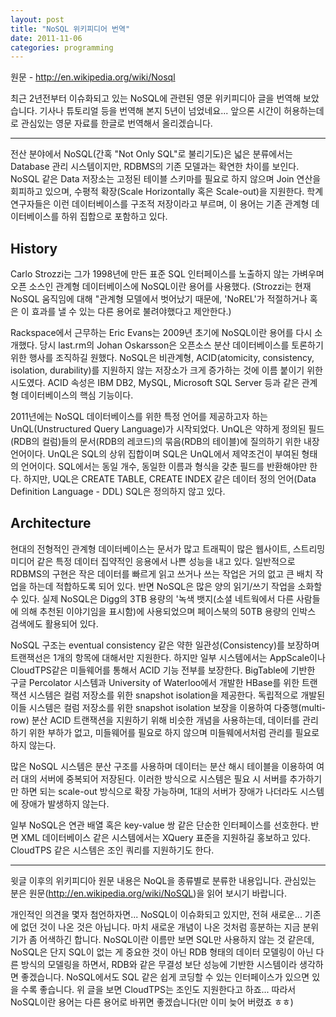 ```yaml
---
layout: post
title: "NoSQL 위키피디어 번역"
date: 2011-11-06 
categories: programming
---
```


원문 - http://en.wikipedia.org/wiki/Nosql 

최근 2년전부터 이슈화되고 있는 NoSQL에 관련된 영문 위키피디아 글을 번역해 보았습니다. 기사나 튜토리얼 등을 번역해 본지 5년이 넘었네요... 앞으론 시간이 허용하는데로 관심있는 영문 자료를 한글로 번역해서 올리겠습니다.

---

전산 분야에서 NoSQL(간혹 "Not Only SQL"로 불리기도)은 넓은 분류에서는 Database 관리 시스템이지만, RDBMS의 기존 모델과는 확연한 차이를 보인다. NoSQL 같은 Data 저장소는 고정된 테이블 스키마를 필요로 하지 않으며 Join 연산을 회피하고 있으며, 수평적 확장(Scale Horizontally 혹은 Scale-out)을 지원한다. 학계 연구자들은 이런 데이터베이스를 구조적 저장이라고 부르며, 이 용어는 기존 관계형 데이터베이스를 하위 집합으로 포함하고 있다.

## History

Carlo Strozzi는 그가 1998년에 만든 표준 SQL 인터페이스를 노출하지 않는 가벼우며 오픈 소스인 관계형 데이터베이스에 NoSQL이란 용어를 사용했다. (Strozzi는 현재 NoSQL 움직임에 대해 "관계형 모델에서 벗어났기 때문에, 'NoREL'가 적절하거나 혹은 이 효과를 낼 수 있는 다른 용어로 불려야했다고 제안한다.)

Rackspace에서 근무하는 Eric Evans는 2009년 초기에 NoSQL이란 용어를 다시 소개했다. 당시 last.rm의 Johan Oskarsson은 오픈소스 분산 데이터베이스를 토론하기 위한 행사를 조직하길 원했다. NoSQL은 비관계형, ACID(atomicity, consistency, isolation, durability)를 지원하지 않는 저장소가 크게 증가하는 것에 이름 붙이기 위한 시도였다. ACID 속성은 IBM DB2, MySQL, Microsoft SQL Server 등과 같은 관계형 데이터베이스의 핵심 기능이다.

2011년에는  NoSQL 데이터베이스를 위한 특정 언어를 제공하고자 하는 UnQL(Unstructured Query Language)가 시작되었다. UnQL은 약하게 정의된 필드(RDB의 컬럼)들의 문서(RDB의 레코드)의 묶음(RDB의 테이블)에 질의하기 위한 내장 언어이다. UnQL은 SQL의 상위 집합이며 SQL은 UnQL에서 제약조건이 부여된 형태의 언어이다. SQL에서는 동일 개수, 동일한 이름과 형식을 갖춘 필드를 반환해야만 한다. 하지만, UQL은 CREATE TABLE, CREATE INDEX 같은 데이터 정의 언어(Data Definition Language - DDL) SQL은 정의하지 않고 있다.

## Architecture

현대의 전형적인 관계형 데이터베이스는 문서가 많고 트래픽이 많은 웹사이트, 스트리밍 미디어 같은 특정 데이터 집약적인 응용에서 나쁜 성능을 내고 있다. 일반적으로 RDBMS의 구현은 작은 데이터를 빠르게 읽고 쓰거나 쓰는 작업은 거의 없고 큰 배치 작업을 하는데 적합하도록 되어 있다. 반면 NoSQL은 많은 양의 읽기/쓰기 작업을 소화할 수 있다. 실제 NoSQL은 Digg의 3TB 용량의 '녹색 뱃지(소셜 네트웍에서 다른 사람들에 의해 추천된 이야기임을 표시함)에 사용되었으며 페이스북의 50TB 용량의 인박스 검색에도 활용되어 있다.

NoSQL 구조는 eventual consistency 같은 약한 일관성(Consistency)를 보장하며 트랜잭선은 1개의 항목에 대해서만 지원한다. 하지만 일부 시스템에서는 AppScale이나 CloudTPS같은 미들웨어를 통해서 ACID 기능 전부를 보장한다. BigTable에 기반한 구글 Percolator 시스템과 University of Waterloo에서 개발한 HBase를 위한 트랜잭션 시스템은 컬럼 저장소를 위한 snapshot isolation을 제공한다. 독립적으로 개발된 이들 시스템은 컬럼 저장소를 위한 snapshot isolation 보장을 이용하여 다중행(multi-row) 분산 ACID 트랜잭션을 지원하기 위해 비슷한 개념을 사용하는데, 데이터를 관리하기 위한 부하가 없고, 미들웨어를 필요로 하지 않으며 미들웨에서처럼 관리를 필요로 하지 않는다.

많은 NoSQL 시스템은 분산 구조를 사용하며 데이터는 분산 해시 테이블을 이용하여 여러 대의 서버에 중복되어 저장된다. 이러한 방식으로 시스템은 필요 시 서버를 추가하기만 하면 되는 scale-out 방식으로 확장 가능하며, 1대의 서버가 장애가 나더라도 시스템에 장애가 발생하지 않는다.

일부 NoSQL은 연관 배열 혹은 key-value 쌍 같은 단순한 인터페이스를 선호한다. 반면 XML 데이터베이스 같은 시스템에서는  XQuery 표준을 지원하길 홍보하고 있다. CloudTPS 같은 시스템은 조인 쿼리를 지원하기도 한다.

--- 

윗글 이후의 위키피디아 원문 내용은 NoQL을 종류별로 분류한 내용입니다. 관심있는 분은 원문(http://en.wikipedia.org/wiki/NoSQL)을 읽어 보시기 바랍니다.

개인적인 의견을 몇자 첨언하자면... NoSQL이 이슈화되고 있지만, 전혀 새로운... 기존에 없던 것이 나온 것은 아닙니다. 마치 새로운 개념이 나온 것처럼 흥분하는 지금 분위기가 좀 어색하긴 합니다. NoSQL이란 이름만 보면 SQL만 사용하지 않는 것 같은데, NoSQL은 단지 SQL이 없는 게 중요한 것이 아닌 RDB 형태의 데이터 모델링이 아닌 다른 방식의 모델링을 하면서, RDB와 같은 무결성 보단 성능에 기반한 시스템이라 생각하면 좋겠습니다. NoSQL에서도 SQL 같은 쉽게 코딩할 수 있는 인터페이스가 있으면 있을 수록 좋습니다. 위 글을 보면 CloudTPS는 조인도 지원한다고 하죠... 따라서 NoSQL이란 용어는 다른 용어로 바뀌면 좋겠습니다(만 이미 늦어 버렸죠 ㅎㅎ)
